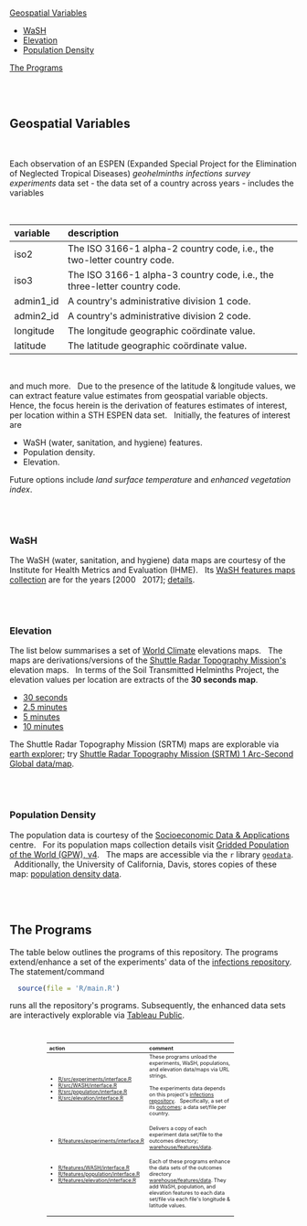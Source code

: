 <br>

[Geospatial Variables](#geospatial-variables)
 * [WaSH](#wash)
 * [Elevation](#elevation)
 * [Population Density](#population-density)

[The Programs](#the-programs)


<br>
<br>

## Geospatial Variables

<br>

Each observation of an ESPEN (Expanded Special Project for the Elimination of Neglected Tropical Diseases) 
<i><span title="soil transmitted helminths (STH)">geohelminths</span> infections survey experiments</i> data 
set - the data set of a country across years - includes the variables

<br>

variable | description
:--- | :---
iso2 | The ISO 3166-1 alpha-2 country code, i.e., the two-letter country code.
iso3 | The ISO 3166-1 alpha-3 country code, i.e., the three-letter country code.
admin1_id | A country's administrative division 1 code.
admin2_id | A country's administrative division 2 code.
longitude | The longitude geographic co&ouml;rdinate value.
latitude | The latitude geographic co&ouml;rdinate value.

<br>

and much more. &nbsp; Due to the presence of the latitude & longitude values, we can extract feature value estimates from 
geospatial variable objects. &nbsp; Hence, the focus herein is the derivation of features estimates of interest, per location 
within a STH ESPEN data set. &nbsp; Initially, the features of interest are 

* WaSH (water, sanitation, and hygiene) features.
* Population density.
* Elevation.

Future options include _land surface temperature_ and _enhanced vegetation index_.

<br>
<br>

### WaSH

The WaSH (water, sanitation, and hygiene) data maps are courtesy of the Institute for Health Metrics and Evaluation (IHME). &nbsp;  Its 
[WaSH features maps collection](https://cloud.ihme.washington.edu/s/bkH2X2tFQMejMxy) are for the years [2000 &nbsp; 2017]; 
[details](https://www.healthdata.org/research-article/mapping-geographic-inequalities-access-drinking-water-and-sanitation-facilities-low).

<br>
<br>

### Elevation

The list below summarises a set of [World Climate](https://worldclim.org/data/worldclim21.html) elevations maps. &nbsp; The maps are
derivations/versions of the  [Shuttle Radar Topography Mission's](https://lpdaac.usgs.gov/products/srtmgl1v003/) elevation
maps. &nbsp; In terms of the Soil Transmitted Helminths Project, the elevation values per location are extracts of the **30 seconds map**.

* [30 seconds](https://biogeo.ucdavis.edu/data/worldclim/v2.1/base/wc2.1_30s_elev.zip)
* [2.5 minutes](https://biogeo.ucdavis.edu/data/worldclim/v2.1/base/wc2.1_2.5m_elev.zip)
* [5 minutes](https://biogeo.ucdavis.edu/data/worldclim/v2.1/base/wc2.1_5m_elev.zip)
* [10 minutes](https://biogeo.ucdavis.edu/data/worldclim/v2.1/base/wc2.1_10m_elev.zip)

The Shuttle Radar Topography Mission (SRTM) maps are explorable via  [earth explorer](https://earthexplorer.usgs.gov); 
try [Shuttle Radar Topography Mission (SRTM) 1 Arc-Second Global data/map](https://earthexplorer.usgs.gov).

<br>
<br>

### Population Density

The population data is courtesy of the [Socioeconomic Data & Applications](https://sedac.ciesin.columbia.edu/data/collection/gpw-v4/documentation) centre. &nbsp; For its 
population maps collection details visit [Gridded Population of the World (GPW), v4](https://sedac.ciesin.columbia.edu/data/collection/gpw-v4/whatsnew). &nbsp; The 
maps are accessible via the ``r`` library [`geodata`](https://github.com/rspatial/geodata#data). &nbsp; Additionally, the University of California, Davis, stores copies of these 
map: [population density data](https://geodata.ucdavis.edu/geodata/pop/).

<br>
<br>

## The Programs

The table below outlines the programs of this repository.  The programs extend/enhance a set of the experiments' data of
the [infections repository](https://github.com/helminthiases/infections).  The statement/command

````r
  source(file = 'R/main.R')
````

runs all the repository's programs.  Subsequently, the enhanced data sets are interactively explorable
via <a href="https://helminthiases.github.io/exploration" target="_blank">Tableau Public</a>.

<br>

<table style="width: 65%; font-size: 65%; text-align: left; margin-left: 65px;">
    <colgroup>
        <col span="1" style="width: 30%;">
        <col span="1" style="width: 65%;">
    </colgroup>
    <thead>
        <tr><th>action</th><th>comment</th></tr>
    </thead>
    <tr>
        <td><ul>
            <li><a href=".R/src/experiments/interface.R">R/src/experiments/interface.R</a></li>
            <li><a href=".R/src/WASH/interface.R">R/src/WASH/interface.R</a></li>
            <li><a href=".R/src/population/interface.R">R/src/population/interface.R</a></li>
            <li><a href=".R/src/elevation/interface.R">R/src/elevation/interface.R</a></li>
        </ul></td>
        <td>These programs unload the experiments, WaSH, populations, and elevation data/maps via URL strings.  <br><br>The experiments data depends 
            on this project's <a href="https://github.com/helminthiases/infections" target="_blank">infections repository</a>. &nbsp; Specifically, a set of its 
            <a href="https://raw.githubusercontent.com/helminthiases/infections/master/warehouse/data/ESPEN/experiments/data.csv">outcomes</a>; a 
            data set/file per country. <br><br></td>
    </tr>
    <tr>
        <td><ul><li><a href=".R/features/experiments/interface.R">R/features/experiments/interface.R</a></li></ul></td>
        <td>Delivers a copy of each experiment data set/file to the outcomes directory; <a href="./warehouse/features/data">warehouse/features/data</a>.<br><br></td>
    </tr>
    <tr>
        <td><ul>
            <li><a href=".R/features/WASH/interface.R">R/features/WASH/interface.R</a></li>
            <li><a href=".R/features/population/interface.R">R/features/population/interface.R</a></li>
            <li><a href=".R/features/elevation/interface.R">R/features/elevation/interface.R</a></li>
        </ul><br><br><br><br></td>
        <td>Each of these programs enhance the data sets of the outcomes directory <a href="./warehouse/features/data">warehouse/features/data</a>.  They 
        add WaSH, population, and elevation features to each data set/file via each file's longitude & latitude values.<br><br></td>
    </tr>
</table>

<br>
<br>

<br>
<br>

<br>
<br>

<br>
<br>